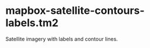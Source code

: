 mapbox-satellite-contours-labels.tm2
====================================

Satellite imagery with labels and contour lines.
